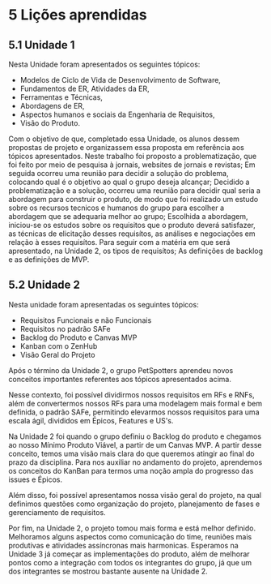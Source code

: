 # 5 Lições aprendidas

## 5.1 Unidade 1
Nesta Unidade foram apresentados os seguintes tópicos:

<ul>
<li>Modelos de Ciclo de Vida de Desenvolvimento de Software,</li>
<li>Fundamentos de ER, Atividades da ER,</li>
<li>Ferramentas e Técnicas,</li>
<li>Abordagens de ER,</li>
<li>Aspectos humanos e sociais da Engenharia de Requisitos,</li>
<li>Visão do Produto.</li> 
</ul>

Com o objetivo de que, completado essa Unidade, os alunos dessem propostas de projeto e organizassem essa proposta em referência aos tópicos apresentados.
Neste trabalho foi proposto a problematização, que foi feito por meio de pesquisa à jornais, websites de jornais e revistas; Em seguida ocorreu uma reunião para decidir a solução do problema, colocando qual é o objetivo ao qual o grupo deseja alcançar; Decidido a problematização e a solução, ocorreu uma reunião para decidir qual seria a abordagem para construir o produto, de modo que foi realizado um estudo sobre os recursos tecnicos e humanos do grupo para escolher a abordagem que se adequaria melhor ao grupo; Escolhida a abordagem, iniciou-se os estudos sobre os requisitos que o produto deverá satisfazer, as técnicas de elicitação desses requisítos, as análises e negociações em relação à esses requisítos. Para seguir com a matéria em que será apresentado, na Unidade 2, os tipos de requisítos; As definições de backlog e as definições de MVP.

## 5.2 Unidade 2

Nesta unidade foram apresentadas os seguintes tópicos: 
* Requisitos Funcionais e não Funcionais
* Requisitos no padrão SAFe
* Backlog do Produto e Canvas MVP
* Kanban com o ZenHub
* Visão Geral do Projeto

Após o término da Unidade 2, o grupo PetSpotters aprendeu novos conceitos importantes referentes aos tópicos apresentados acima. 

Nesse contexto, foi possível dividirmos nossos requisitos em RFs e RNFs, além de convertermos nossos RFs para uma modelagem mais formal e bem definida, o padrão SAFe, permitindo elevarmos nossos requisitos para uma escala ágil, divididos em Épicos, Features e US's.

Na Unidade 2 foi quando o grupo definiu o Backlog do produto e chegamos ao nosso Mínimo Produto Viável, a partir de um Canvas MVP. A partir desse conceito, temos uma visão mais clara do que queremos atingir ao final do prazo da disciplina. Para nos auxiliar no andamento do projeto, aprendemos os conceitos do KanBan para termos uma noção ampla do progresso das issues e Épicos.

Além disso, foi possível apresentamos nossa visão geral do projeto, na qual definimos questões como organização do projeto, planejamento de fases e gerenciamento de requisitos.

Por fim, na Unidade 2, o projeto tomou mais forma e está melhor definido. Melhoramos alguns aspectos como comunicação do time, reuniões mais produtivas e atividades assíncronas mais harmonicas. Esperamos na Unidade 3 já começar as implementações do produto, além de melhorar pontos como a integração com todos os integrantes do grupo, já que um dos integrantes se mostrou bastante ausente na Unidade 2.